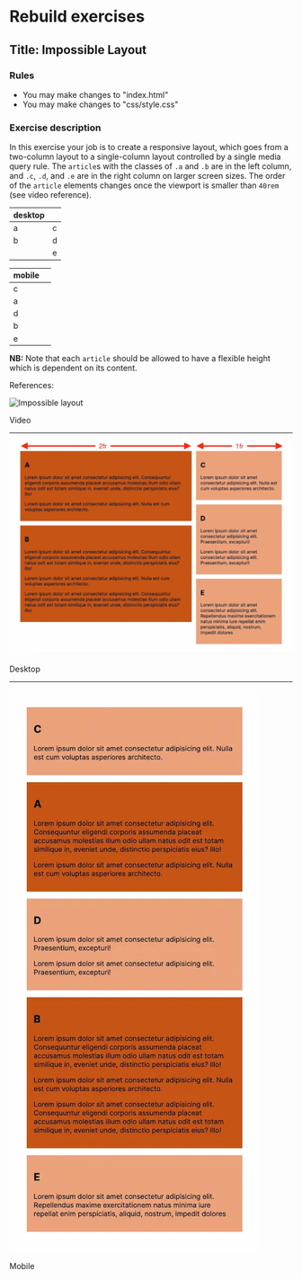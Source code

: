 # Rebuild exercises

## Title: Impossible Layout

### Rules

- You may make changes to "index.html"
- You may make changes to "css/style.css"

### Exercise description

In this exercise your job is to create a responsive layout, which goes from a two-column layout to a single-column layout controlled by a single media query rule. The `article`s with the classes of `.a` and `.b` are in the left column, and `.c`, `.d`, and `.e` are in the right column on larger screen sizes. The order of the `article` elements changes once the viewport is smaller than `40rem` (see video reference).

| desktop |     |
| ------- | --- |
| a       | c   |
| b       | d   |
|         | e   |

| mobile |     |
| ------ | --- |
| c      |
| a      |
| d      |
| b      |
| e      |

**NB:** Note that each `article` should be allowed to have a flexible height which is dependent on its content.

References:

![Impossible layout](impossible-layout.gif "Impossible layout")

Video

---

![Impossible layout desktop](impossible-layout-desktop.webp "Impossible layout desktop")

Desktop

---

![Impossible layout mobile](impossible-layout-mobile.webp "Impossible layout mobile")

Mobile
